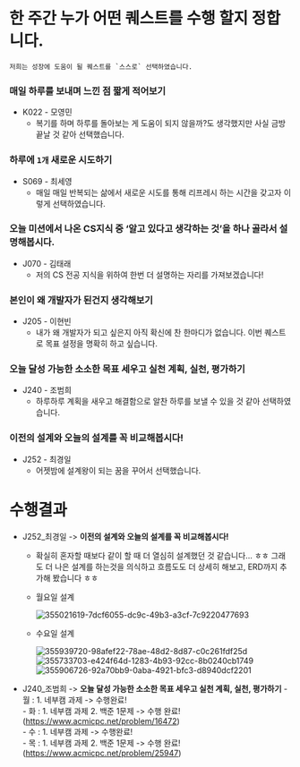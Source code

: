 # 한 주간 누가 어떤 퀘스트를 수행 할지 정합니다.

```
저희는 성장에 도움이 될 퀘스트를 `스스로` 선택하였습니다. 

```

### **매일 하루를 보내며 느낀 점 짧게 적어보기**

- K022 - 모영민
    - 복기를 하며 하루를 돌아보는 게 도움이 되지 않을까?도 생각했지만 사실 금방 끝날 것 같아 선택했습니다.

### **하루에 `1개` 새로운 시도하기**

- S069 - 최세영
    - 매일 매일 반복되는 삶에서 새로운 시도를 통해 리프레시 하는 시간을 갖고자 이렇게 선택하였습니다.

### **오늘 미션에서 나온 CS지식 중 ‘알고 있다고 생각하는 것’을 하나 골라서 설명해봅시다.**

- J070  - 김태래
    - 저의 CS 전공 지식을 위하여 한번 더 설명하는 자리를 가져보겠습니다!

### **본인이 왜 개발자가 된건지 생각해보기**

- J205 - 이현빈
    - 내가 왜 개발자가 되고 싶은지 아직 확신에 찬 한마디가 없습니다. 이번 퀘스트로 목표 설정을 명확히 하고 싶습니다.

### **오늘 달성 가능한 소소한 목표 세우고 실천 계획, 실천, 평가하기**

- J240 - 조범희
    - 하루하루 계획을 새우고 해결함으로 알찬 하루를 보낼 수 있을 것 같아 선택하였습니다.

### **이전의 설계와 오늘의 설계를 꼭 비교해봅시다!**

- J252 - 최경일
    - 어젯밤에 설계왕이 되는 꿈을 꾸어서 선택했습니다.

# 수행결과

- J252_최경일 -> **이전의 설계와 오늘의 설계를 꼭 비교해봅시다!**

    - 확실히 혼자할 때보다 같이 할 때 더 열심히 설계했던 것 같습니다... ㅎㅎ 그래도 더 나은 설계를 하는것을 의식하고 흐름도도 더 상세히 해보고, ERD까지 추가해 봤습니다 ㅎㅎ

    - 월요일 설계
        
        ![355021619-7dcf6055-dc9c-49b3-a3cf-7c9220477693](https://github.com/user-attachments/assets/e253a3d9-3767-4045-8d4d-e17a498ebf9e)

    - 수요일 설계
        
        ![355939720-98afef22-78ae-48d2-8d87-c0c261fdf25d](https://github.com/user-attachments/assets/bf4f66db-bfbc-419e-90d8-fa8c05071936)
        ![355733703-e424f64d-1283-4b93-92cc-8b0240cb1749](https://github.com/user-attachments/assets/87517976-8aa8-4ffd-8125-32aa270a833f)
        ![355906726-92a70bb9-0aba-4921-bfc3-d8940dcf2201](https://github.com/user-attachments/assets/8ccc681d-06df-41ba-93b1-0c08dd9a7e88)

      
- J240_조범희 -> **오늘 달성 가능한 소소한 목표 세우고 실천 계획, 실천, 평가하기**
      - 월 : 1. 네부캠 과제 -> 수행완료! <br>
      - 화 : 1. 네부캠 과제 2. 백준 1문제 -> 수행 완료! (https://www.acmicpc.net/problem/16472) <br>
      - 수 : 1. 네부캠 과제 -> 수행완료! <br>
      - 목 : 1. 네부캠 과제 2. 백준 1문제 -> 수행 완료! (https://www.acmicpc.net/problem/25947) <br>
